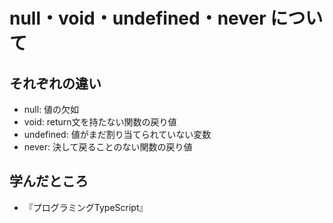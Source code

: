 # null・void・undefined・never について
## それぞれの違い
- null: 値の欠如
- void: return文を持たない関数の戻り値
- undefined: 値がまだ割り当てられていない変数
- never: 決して戻ることのない関数の戻り値
## 学んだところ
- 『プログラミングTypeScript』
